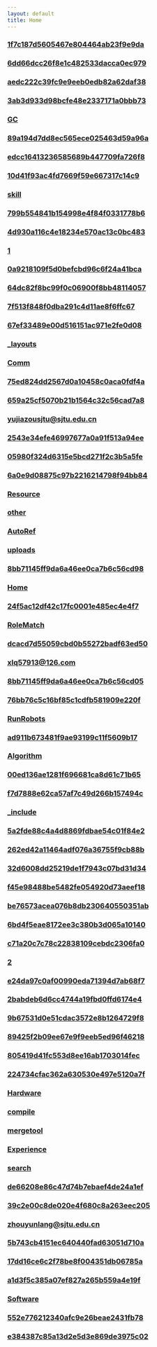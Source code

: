 ```yaml
---
layout: default 
title: Home
---
```

### [1f7c187d5605467e804464ab23f9e9da](../docs/Home/1f7c187d5605467e804464ab23f9e9da.md)
### [6dd66dcc26f8e1c482533dacca0ec979](../docs/Home/6dd66dcc26f8e1c482533dacca0ec979.md)
### [aedc222c39fc9e9eeb0edb82a62daf38](../docs/Home/aedc222c39fc9e9eeb0edb82a62daf38.md)
### [3ab3d933d98bcfe48e2337171a0bbb73](../docs/Home/3ab3d933d98bcfe48e2337171a0bbb73.md)
### [GC](../docs/Home/GC.md)
### [89a194d7dd8ec565ece025463d59a96a](../docs/Home/89a194d7dd8ec565ece025463d59a96a.md)
### [edcc16413236585689b447709fa726f8](../docs/Home/edcc16413236585689b447709fa726f8.md)
### [10d41f93ac4fd7669f59e667317c14c9](../docs/Home/10d41f93ac4fd7669f59e667317c14c9.md)
### [skill](../docs/Home/skill.md)
### [799b554841b154998e4f84f0331778b6](../docs/Home/799b554841b154998e4f84f0331778b6.md)
### [4d930a116c4e18234e570ac13c0bc483](../docs/Home/4d930a116c4e18234e570ac13c0bc483.md)
### [1](../docs/Home/1.md)
### [0a9218109f5d0befcbd96c6f24a41bca](../docs/Home/0a9218109f5d0befcbd96c6f24a41bca.md)
### [64dc82f8bc99f0c06900f8bb48114057](../docs/Home/64dc82f8bc99f0c06900f8bb48114057.md)
### [7f513f848f0dba291c4d11ae8f6ffc67](../docs/Home/7f513f848f0dba291c4d11ae8f6ffc67.md)
### [67ef33489e00d516151ac971e2fe0d08](../docs/Home/67ef33489e00d516151ac971e2fe0d08.md)
### [_layouts](../docs/Home/_layouts.md)
### [Comm](../docs/Home/Comm.md)
### [75ed824dd2567d0a10458c0aca0fdf4a](../docs/Home/75ed824dd2567d0a10458c0aca0fdf4a.md)
### [659a25cf5070b21b1564c32c56cad7a8](../docs/Home/659a25cf5070b21b1564c32c56cad7a8.md)
### [yujiazousjtu@sjtu.edu.cn](../docs/Home/yujiazousjtu@sjtu.edu.cn.md)
### [2543e34efe46997677a0a91f513a94ee](../docs/Home/2543e34efe46997677a0a91f513a94ee.md)
### [05980f324d6315e5bcd271f2c3b5a5fe](../docs/Home/05980f324d6315e5bcd271f2c3b5a5fe.md)
### [6a0e9d08875c97b2216214798f94bb84](../docs/Home/6a0e9d08875c97b2216214798f94bb84.md)
### [Resource](../docs/Home/Resource.md)
### [other](../docs/Home/other.md)
### [AutoRef](../docs/Home/AutoRef.md)
### [uploads](../docs/Home/uploads.md)
### [8bb71145ff9da6a46ee0ca7b6c56cd98](../docs/Home/8bb71145ff9da6a46ee0ca7b6c56cd98.md)
### [Home](../docs/Home/Home.md)
### [24f5ac12df42c17fc0001e485ec4e4f7](../docs/Home/24f5ac12df42c17fc0001e485ec4e4f7.md)
### [RoleMatch](../docs/Home/RoleMatch.md)
### [dcacd7d55059cbd0b55272badf63ed50](../docs/Home/dcacd7d55059cbd0b55272badf63ed50.md)
### [xlq57913@126.com](../docs/Home/xlq57913@126.com.md)
### [8bb71145ff9da6a46ee0ca7b6c56cd05](../docs/Home/8bb71145ff9da6a46ee0ca7b6c56cd05.md)
### [76bb76c5c16bf85c1cdfb581909e220f](../docs/Home/76bb76c5c16bf85c1cdfb581909e220f.md)
### [RunRobots](../docs/Home/RunRobots.md)
### [ad911b673481f9ae93199c11f5609b17](../docs/Home/ad911b673481f9ae93199c11f5609b17.md)
### [Algorithm](../docs/Home/Algorithm.md)
### [00ed136ae1281f696681ca8d61c71b65](../docs/Home/00ed136ae1281f696681ca8d61c71b65.md)
### [f7d7888e62ca57af7c49d266b157494c](../docs/Home/f7d7888e62ca57af7c49d266b157494c.md)
### [_include](../docs/Home/_include.md)
### [5a2fde88c4a4d8869fdbae54c01f84e2](../docs/Home/5a2fde88c4a4d8869fdbae54c01f84e2.md)
### [262ed42a11464adf076a36755f9cb88b](../docs/Home/262ed42a11464adf076a36755f9cb88b.md)
### [32d6008dd25219de1f7943c07bd31d34](../docs/Home/32d6008dd25219de1f7943c07bd31d34.md)
### [f45e98488be5482fe054920d73aeef18](../docs/Home/f45e98488be5482fe054920d73aeef18.md)
### [be76573acea076b8db230640550351ab](../docs/Home/be76573acea076b8db230640550351ab.md)
### [6bd4f5eae8172ee3c380b3d065a10140](../docs/Home/6bd4f5eae8172ee3c380b3d065a10140.md)
### [c71a20c7c78c22838109cebdc2306fa0](../docs/Home/c71a20c7c78c22838109cebdc2306fa0.md)
### [2](../docs/Home/2.md)
### [e24da97c0af00990eda71394d7ab68f7](../docs/Home/e24da97c0af00990eda71394d7ab68f7.md)
### [2babdeb6d6cc4744a19fbd0ffd6174e4](../docs/Home/2babdeb6d6cc4744a19fbd0ffd6174e4.md)
### [9b67531d0e51cdac3572e8b1264729f8](../docs/Home/9b67531d0e51cdac3572e8b1264729f8.md)
### [89425f2b09ee67e9f9eeb5ed96f46218](../docs/Home/89425f2b09ee67e9f9eeb5ed96f46218.md)
### [805419d41fc553d8ee16ab1703014fec](../docs/Home/805419d41fc553d8ee16ab1703014fec.md)
### [224734cfac362a630530e497e5120a7f](../docs/Home/224734cfac362a630530e497e5120a7f.md)
### [Hardware](../docs/Home/Hardware.md)
### [compile](../docs/Home/compile.md)
### [mergetool](../docs/Home/mergetool.md)
### [Experience](../docs/Home/Experience.md)
### [search](../docs/Home/search.md)
### [de66208e86c47d74b7ebaef4de24a1ef](../docs/Home/de66208e86c47d74b7ebaef4de24a1ef.md)
### [39c2e00c8de020e4f680c8a263eec205](../docs/Home/39c2e00c8de020e4f680c8a263eec205.md)
### [zhouyunlang@sjtu.edu.cn](../docs/Home/zhouyunlang@sjtu.edu.cn.md)
### [5b743cb4151ec640440fad63051d710a](../docs/Home/5b743cb4151ec640440fad63051d710a.md)
### [17dd16ce6c2f78be8f004351db06785a](../docs/Home/17dd16ce6c2f78be8f004351db06785a.md)
### [a1d3f5c385a07ef827a265b559a4e19f](../docs/Home/a1d3f5c385a07ef827a265b559a4e19f.md)
### [Software](../docs/Home/Software.md)
### [552e776212340afc9e26beae2431fb78](../docs/Home/552e776212340afc9e26beae2431fb78.md)
### [e384387c85a13d2e5d3e869de3975c02](../docs/Home/e384387c85a13d2e5d3e869de3975c02.md)
